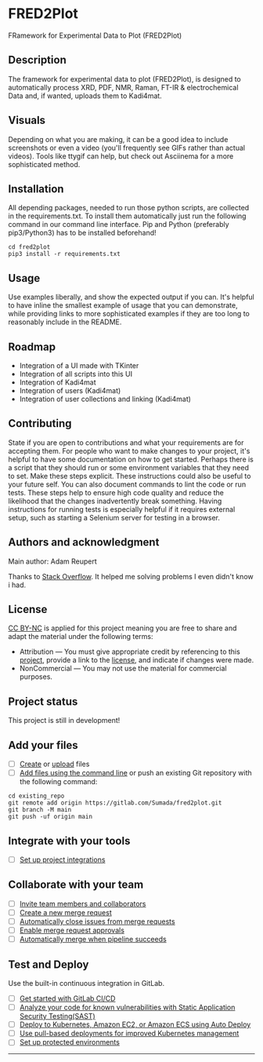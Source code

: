 # FRED2Plot
FRamework for Experimental Data to Plot (FRED2Plot)

## Description
The framework for experimental data to plot (FRED2Plot), is designed to automatically process XRD, PDF, NMR, Raman, FT-IR & electrochemical Data and, if wanted, uploads them to Kadi4mat.

## Visuals
Depending on what you are making, it can be a good idea to include screenshots or even a video (you'll frequently see GIFs rather than actual videos). Tools like ttygif can help, but check out Asciinema for a more sophisticated method.

## Installation
All depending packages, needed to run those python scripts, are collected in the requirements.txt. To install them automatically just run the following command in our command line interface. Pip and Python (preferably pip3/Python3) has to be installed beforehand!

```
cd fred2plot
pip3 install -r requirements.txt
```

## Usage
Use examples liberally, and show the expected output if you can. It's helpful to have inline the smallest example of usage that you can demonstrate, while providing links to more sophisticated examples if they are too long to reasonably include in the README.

## Roadmap
- Integration of a UI made with TKinter
- Integration of all scripts into this UI
- Integration of Kadi4mat
- Integration of users (Kadi4mat)
- Integration of user collections and linking (Kadi4mat)

## Contributing
State if you are open to contributions and what your requirements are for accepting them.
For people who want to make changes to your project, it's helpful to have some documentation on how to get started. Perhaps there is a script that they should run or some environment variables that they need to set. Make these steps explicit. These instructions could also be useful to your future self.
You can also document commands to lint the code or run tests. These steps help to ensure high code quality and reduce the likelihood that the changes inadvertently break something. Having instructions for running tests is especially helpful if it requires external setup, such as starting a Selenium server for testing in a browser.

## Authors and acknowledgment
Main author: Adam Reupert

Thanks to [Stack Overflow](https://stackoverflow.com/). It helped me solving problems I even didn't know i had.

## License
[CC BY-NC](https://creativecommons.org/licenses/by-nc/4.0/legalcode) is applied for this project meaning you are free to share and adapt the material under the following terms:
- Attribution — You must give appropriate credit by referencing to this [project](https://gitlab.com/Sumada/fred2plot), provide a link to the [license](https://creativecommons.org/licenses/by-nc/4.0/legalcode), and indicate if changes were made. 
- NonCommercial — You may not use the material for commercial purposes. 

## Project status
This project is still in development!


## Add your files

- [ ] [Create](https://gitlab.com/-/experiment/new_project_readme_content:d7aed7a57e88ccd6d1057a2f5a09905a?https://docs.gitlab.com/ee/user/project/repository/web_editor.html#create-a-file) or [upload](https://gitlab.com/-/experiment/new_project_readme_content:d7aed7a57e88ccd6d1057a2f5a09905a?https://docs.gitlab.com/ee/user/project/repository/web_editor.html#upload-a-file) files
- [ ] [Add files using the command line](https://gitlab.com/-/experiment/new_project_readme_content:d7aed7a57e88ccd6d1057a2f5a09905a?https://docs.gitlab.com/ee/gitlab-basics/add-file.html#add-a-file-using-the-command-line) or push an existing Git repository with the following command:

```
cd existing_repo
git remote add origin https://gitlab.com/Sumada/fred2plot.git
git branch -M main
git push -uf origin main
```

## Integrate with your tools

- [ ] [Set up project integrations](https://gitlab.com/-/experiment/new_project_readme_content:d7aed7a57e88ccd6d1057a2f5a09905a?https://gitlab.com/Sumada/fred2plot/-/settings/integrations)

## Collaborate with your team

- [ ] [Invite team members and collaborators](https://gitlab.com/-/experiment/new_project_readme_content:d7aed7a57e88ccd6d1057a2f5a09905a?https://docs.gitlab.com/ee/user/project/members/)
- [ ] [Create a new merge request](https://gitlab.com/-/experiment/new_project_readme_content:d7aed7a57e88ccd6d1057a2f5a09905a?https://docs.gitlab.com/ee/user/project/merge_requests/creating_merge_requests.html)
- [ ] [Automatically close issues from merge requests](https://gitlab.com/-/experiment/new_project_readme_content:d7aed7a57e88ccd6d1057a2f5a09905a?https://docs.gitlab.com/ee/user/project/issues/managing_issues.html#closing-issues-automatically)
- [ ] [Enable merge request approvals](https://gitlab.com/-/experiment/new_project_readme_content:d7aed7a57e88ccd6d1057a2f5a09905a?https://docs.gitlab.com/ee/user/project/merge_requests/approvals/)
- [ ] [Automatically merge when pipeline succeeds](https://gitlab.com/-/experiment/new_project_readme_content:d7aed7a57e88ccd6d1057a2f5a09905a?https://docs.gitlab.com/ee/user/project/merge_requests/merge_when_pipeline_succeeds.html)

## Test and Deploy

Use the built-in continuous integration in GitLab.

- [ ] [Get started with GitLab CI/CD](https://gitlab.com/-/experiment/new_project_readme_content:d7aed7a57e88ccd6d1057a2f5a09905a?https://docs.gitlab.com/ee/ci/quick_start/index.html)
- [ ] [Analyze your code for known vulnerabilities with Static Application Security Testing(SAST)](https://gitlab.com/-/experiment/new_project_readme_content:d7aed7a57e88ccd6d1057a2f5a09905a?https://docs.gitlab.com/ee/user/application_security/sast/)
- [ ] [Deploy to Kubernetes, Amazon EC2, or Amazon ECS using Auto Deploy](https://gitlab.com/-/experiment/new_project_readme_content:d7aed7a57e88ccd6d1057a2f5a09905a?https://docs.gitlab.com/ee/topics/autodevops/requirements.html)
- [ ] [Use pull-based deployments for improved Kubernetes management](https://gitlab.com/-/experiment/new_project_readme_content:d7aed7a57e88ccd6d1057a2f5a09905a?https://docs.gitlab.com/ee/user/clusters/agent/)
- [ ] [Set up protected environments](https://gitlab.com/-/experiment/new_project_readme_content:d7aed7a57e88ccd6d1057a2f5a09905a?https://docs.gitlab.com/ee/ci/environments/protected_environments.html)

***